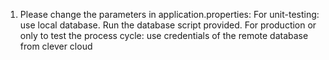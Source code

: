 1. Please change the parameters in application.properties:
        For unit-testing: use local database. Run the database script provided.
        For production or only to test the process cycle:   use credentials of the remote database from clever cloud
        

